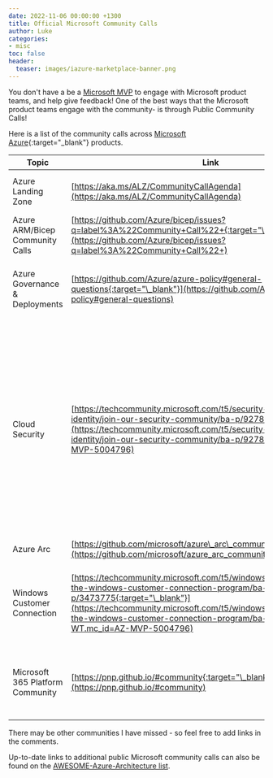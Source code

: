```yaml
---
date: 2022-11-06 00:00:00 +1300
title: Official Microsoft Community Calls
author: Luke
categories:
- misc
toc: false
header:
  teaser: images/iazure-marketplace-banner.png
---
```

You don't have a be a [Microsoft MVP](https://mvp.microsoft.com/?WT.mc_id=AZ-MVP-5004796 "Microsoft MVP") to engage with Microsoft product teams, and help give feedback! One of the best ways that the Microsoft product teams engage with the community- is through Public Community Calls!

Here is a list of the community calls across [Microsoft Azure](https://azure.microsoft.com/en-us/?WT.mc_id=AZ-MVP-5004796 "Microsoft Azure"){:target="_blank"} products.

| Topic                            | Link                                                                                                                                                                                                                                                                                    | Notes                                                                                                                                                                                                                              |
| -------------------------------- | --------------------------------------------------------------------------------------------------------------------------------------------------------------------------------------------------------------------------------------------------------------------------------------- | ---------------------------------------------------------------------------------------------------------------------------------------------------------------------------------------------------------------------------------- |
| Azure Landing Zone               | [https://aka.ms/ALZ/CommunityCallAgenda](https://aka.ms/ALZ/CommunityCallAgenda)                                                                                                                                                                                                        | Azure Landing Zones news roundup and updates                                                                                                                                                                                       |
| Azure ARM/Bicep Community Calls  | [https://github.com/Azure/bicep/issues?q=label%3A%22Community+Call%22+{:target="\_blank"}](https://github.com/Azure/bicep/issues?q=label%3A%22Community+Call%22+)                                                                                                                       |                                                                                                                                                                                                                                    |
| Azure Governance & Deployments   | [https://github.com/Azure/azure-policy#general-questions{:target="\_blank"}](https://github.com/Azure/azure-policy#general-questions)                                                                                                                                                   | Same as the ARM/Bicep community call. Also features Azure Policy.                                                                                                                                                                  |
| Cloud Security                   | [https://techcommunity.microsoft.com/t5/security-compliance-and-identity/join-our-security-community/ba-p/927888{:target="\_blank"}](https://techcommunity.microsoft.com/t5/security-compliance-and-identity/join-our-security-community/ba-p/927888?WT.mc_id=AZ-MVP-5004796)           | This is a 'Private' community. Meaning that feedback for Cloud security products (Defender, Sentinel etc) is under NDA (Non-Disclosure Agreement). A great community to get early feedback and testing, to help the products grow. |
| Azure Arc                        | [https://github.com/microsoft/azure\_arc\_community{:target="\_blank"}](https://github.com/microsoft/azure_arc_community)                                                                                                                                                               |                                                                                                                                                                                                                                    |
| Windows Customer Connection      | [https://techcommunity.microsoft.com/t5/windows-it-pro-blog/join-the-windows-customer-connection-program/ba-p/3473775{:target="\_blank"}](https://techcommunity.microsoft.com/t5/windows-it-pro-blog/join-the-windows-customer-connection-program/ba-p/3473775?WT.mc_id=AZ-MVP-5004796) | Not specifically Azure related, but related more to the Windows OS (Operating System)                                                                                                                                              |
| Microsoft 365 Platform Community | [https://pnp.github.io/#community{:target="\_blank"}](https://pnp.github.io/#community)                                                                                                                                                                                                 | Not specifically Azure related, but related more to the M365/Modern workspace.                                                                                                                                                     |

There may be other communities I have missed - so feel free to add links in the comments.

Up-to-date links to additional public Microsoft community calls can also be found on the [AWESOME-Azure-Architecture list](https://aka.ms/AwesomeAzureArchitecture "AWESOME-Azure-Architecture").
